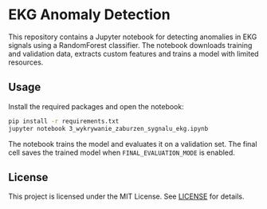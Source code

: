 # EKG Anomaly Detection

This repository contains a Jupyter notebook for detecting anomalies in EKG signals using a RandomForest classifier. The notebook downloads training and validation data, extracts custom features and trains a model with limited resources.

## Usage

Install the required packages and open the notebook:

```bash
pip install -r requirements.txt
jupyter notebook 3_wykrywanie_zaburzen_sygnalu_ekg.ipynb
```

The notebook trains the model and evaluates it on a validation set. The final cell saves the trained model when `FINAL_EVALUATION_MODE` is enabled.

## License

This project is licensed under the MIT License. See [LICENSE](LICENSE) for details.
